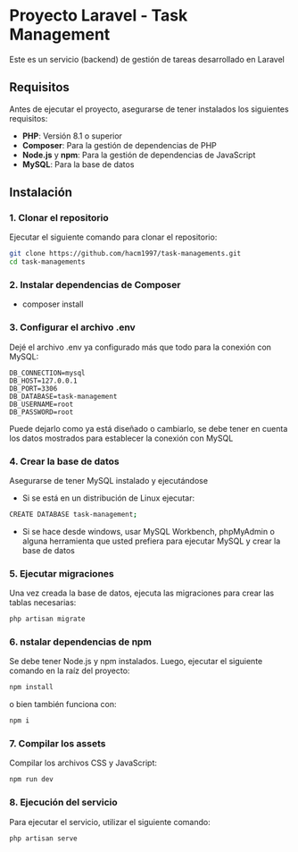 # Proyecto Laravel - Task Management

Este es un servicio (backend) de gestión de tareas desarrollado en Laravel

## Requisitos

Antes de ejecutar el proyecto, asegurarse de tener instalados los siguientes requisitos:

-   **PHP**: Versión 8.1 o superior
-   **Composer**: Para la gestión de dependencias de PHP
-   **Node.js** y **npm**: Para la gestión de dependencias de JavaScript
-   **MySQL**: Para la base de datos

## Instalación

### 1. Clonar el repositorio

Ejecutar el siguiente comando para clonar el repositorio:

```bash
git clone https://github.com/hacm1997/task-managements.git
cd task-managements
```

### 2. Instalar dependencias de Composer

-   composer install

### 3. Configurar el archivo .env

Dejé el archivo .env ya configurado más que todo para la conexión con MySQL:

```
DB_CONNECTION=mysql
DB_HOST=127.0.0.1
DB_PORT=3306
DB_DATABASE=task-management
DB_USERNAME=root
DB_PASSWORD=root
```

Puede dejarlo como ya está diseñado o cambiarlo, se debe tener en cuenta los datos mostrados para establecer la conexión con MySQL

### 4. Crear la base de datos

Asegurarse de tener MySQL instalado y ejecutándose

-   Si se está en un distribución de Linux ejecutar:

```bash
CREATE DATABASE task-management;
```

-   Si se hace desde windows, usar MySQL Workbench, phpMyAdmin o alguna herramienta que usted prefiera para ejecutar MySQL y crear la base de datos

### 5. Ejecutar migraciones

Una vez creada la base de datos, ejecuta las migraciones para crear las tablas necesarias:

```bash
php artisan migrate
```

### 6. nstalar dependencias de npm

Se debe tener Node.js y npm instalados. Luego, ejecutar el siguiente comando en la raíz del proyecto:

```bash
npm install
```

o bien también funciona con:

```bash
npm i
```

### 7. Compilar los assets

Compilar los archivos CSS y JavaScript:

```bash
npm run dev
```

### 8. Ejecución del servicio

Para ejecutar el servicio, utilizar el siguiente comando:

```bash
php artisan serve
```

